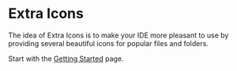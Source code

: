 # Extra Icons

The idea of Extra Icons is to make your IDE more pleasant to use by providing several beautiful icons for popular files and folders.

Start with the [Getting Started](Getting-Started.md) page.
